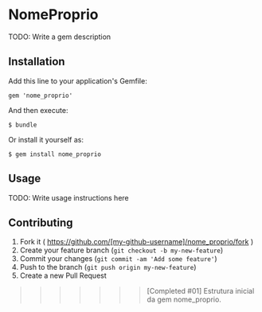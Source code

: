 # NomeProprio

TODO: Write a gem description

## Installation

Add this line to your application's Gemfile:

    gem 'nome_proprio'

And then execute:

    $ bundle

Or install it yourself as:

    $ gem install nome_proprio

## Usage

TODO: Write usage instructions here

## Contributing

1. Fork it ( https://github.com/[my-github-username]/nome_proprio/fork )
2. Create your feature branch (`git checkout -b my-new-feature`)
3. Commit your changes (`git commit -am 'Add some feature'`)
4. Push to the branch (`git push origin my-new-feature`)
5. Create a new Pull Request
>>>>>>> [Completed #01] Estrutura inicial da gem nome_proprio.
